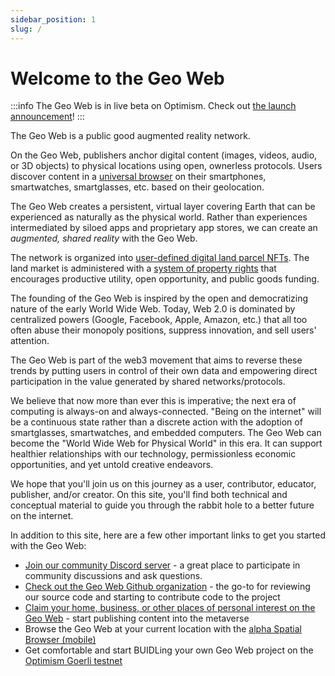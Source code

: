 ```yaml
---
sidebar_position: 1
slug: /
---
```


# Welcome to the Geo Web

:::info
The Geo Web is in live beta on Optimism. Check out [the launch announcement](https://www.geoweb.network/post/geoweb-launch)!
:::

The Geo Web is a public good augmented reality network.

On the Geo Web, publishers anchor digital content (images, videos, audio, or 3D objects) to physical locations using open, ownerless protocols. Users discover content in a [universal browser](concepts/spatial-browsing) on their smartphones, smartwatches, smartglasses, etc. based on their geolocation.

The Geo Web creates a persistent, virtual layer covering Earth that can be experienced as naturally as the physical world. Rather than experiences intermediated by siloed apps and proprietary app stores, we can create an _augmented, shared reality_ with the Geo Web.

The network is organized into [user-defined digital land parcel NFTs](concepts/digital-land). The land market is administered with a [system of property rights](concepts/partial-common-ownership) that encourages productive utility, open opportunity, and public goods funding.

The founding of the Geo Web is inspired by the open and democratizing nature of the early World Wide Web. Today, Web 2.0 is dominated by centralized powers (Google, Facebook, Apple, Amazon, etc.) that all too often abuse their monopoly positions, suppress innovation, and sell users' attention.

The Geo Web is part of the web3 movement that aims to reverse these trends by putting users in control of their own data and empowering direct participation in the value generated by shared networks/protocols.

We believe that now more than ever this is imperative; the next era of computing is always-on and always-connected. "Being on the internet" will be a continuous state rather than a discrete action with the adoption of smartglasses, smartwatches, and embedded computers. The Geo Web can become the "World Wide Web for Physical World" in this era. It can support healthier relationships with our technology, permissionless economic opportunities, and yet untold creative endeavors.

We hope that you'll join us on this journey as a user, contributor, educator, publisher, and/or creator. On this site, you'll find both technical and conceptual material to guide you through the rabbit hole to a better future on the internet.

In addition to this site, here are a few other important links to get you started with the Geo Web:

- [Join our community Discord server](https://discord.com/invite/reXgPru7ck) - a great place to participate in community discussions and ask questions.
- [Check out the Geo Web Github organization](https://github.com/Geo-Web-Project) - the go-to for reviewing our source code and starting to contribute code to the project
- [Claim your home, business, or other places of personal interest on the Geo Web](https://geoweb.land/) - start publishing content into the metaverse
- Browse the Geo Web at your current location with the [alpha Spatial Browser (mobile)](https://geoweb.app/)
- Get comfortable and start BUIDLing your own Geo Web project on the [Optimism Goerli testnet](https://testnet.geoweb.land/)
